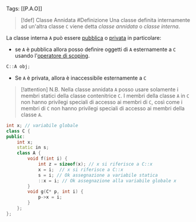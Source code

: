 Tags: [[P.A.O]] 

>[!def] Classe Annidata #Definizione 
>Una classe definita internamente ad un'altra classe `C` viene detta *classe annidata* o *classe interna*.
>
>

La classe interna `A` può essere [pubblica](Classi.md#Public) o [privata](Classi.md#Private) in particolare:
- se `A` è pubblica allora posso definire oggetti di `A` esternamente a `C` usando l'[operatore di scoping](Namespace.md#^11f9a8).
```cpp
C::A obj;
```

- Se `A` è privata, allora è inaccessibile esternamente a `C`

>[!attention] N.B.
>Nella classe annidata `A` posso usare solamente i membri statici della classe contenitrice `C`.
>I membri della classe `A` in `C` non hanno privilegi speciali di accesso ai membri di `C`, così come i membri di `C` non hanno privilegi speciali di accesso ai membri della classe `A`.

```cpp error:8-9 ok:10-11
int x; // variabile globale
class C {
public:
	int x;
	static in s;
	class A {
		void f(int i) {
			int z = sizeof(x); // x si riferisce a C::x
			x = i;  // x si riferisce a C::x
			s = i; // Ok assegnazione a variabile statica
			::x = i; // Ok assegnazione alla variabile globale x
		}
		void g(C* p, int i) {
			p->x = i;
		}
	};
};
```
